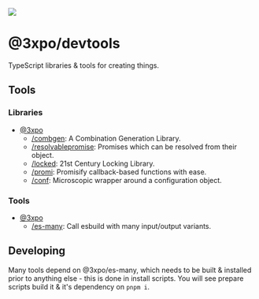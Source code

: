 [![](https://codeberg.org/Expo/devtools/raw/branch/senpai/img/devtools.png)](#3xpo-devtools)

# @3xpo/devtools

TypeScript libraries & tools for creating things.

## Tools

### Libraries

- [@3xpo](./packages/@3xpo/)
  - [/combgen](./packages/@3xpo/combgen/): A Combination Generation Library.
  - [/resolvablepromise](./packages/@3xpo/resolvablepromise/): Promises which can be resolved from their object.
  - [/locked](./packages/@3xpo/locked/): 21st Century Locking Library.
  - [/promi](./packages/@3xpo/promi/): Promisify callback-based functions with ease.
  - [/conf](./packages/@3xpo/conf/): Microscopic wrapper around a configuration object.

### Tools

- [@3xpo](./packages/@3xpo/)
  - [/es-many](./packages/@3xpo/es-many/): Call esbuild with many input/output variants.

## Developing

Many tools depend on @3xpo/es-many, which needs to be built & installed prior to anything else - this is done in install scripts. You will see prepare scripts build it & it's dependency on `pnpm i`.
